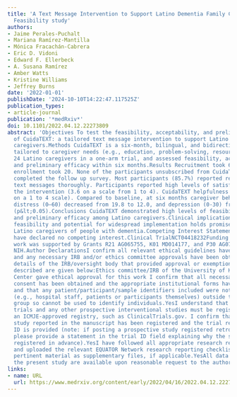 ```yaml
---
title: 'A Text Message Intervention to Support Latino Dementia Family Caregivers (CuidaTEXT):
  Feasibility study'
authors:
- Jaime Perales-Puchalt
- Mariana Ramírez-Mantilla
- Mónica Fracachán-Cabrera
- Eric D. Vidoni
- Edward F. Ellerbeck
- A. Susana Ramírez
- Amber Watts
- Kristine Williams
- Jeffrey Burns
date: '2022-01-01'
publishDate: '2024-10-10T14:22:47.117525Z'
publication_types:
- article-journal
publication: '*medRxiv*'
doi: 10.1101/2022.04.12.22273809
abstract: 'Objectives To test the feasibility, acceptability, and preliminary efficacy
  of CuidaTEXT: a tailored text message intervention to support Latino dementia family
  caregivers.Methods CuidaTEXT is a six-month, bilingual, and bidirectional intervention
  tailored to caregiver needs (e.g., education, problem-solving, resources). We enrolled
  24 Latino caregivers in a one-arm trial, and assessed feasibility, acceptability,
  and preliminary efficacy within six months.Results Recruitment took 61 days and
  enrollment took 20. None of the participants unsubscribed from CuidaTEXT, and 83.3%
  completed the follow up survey. Most participants (85.7%) reported reading most
  text messages thoroughly. Participants reported high levels of satisfaction with
  the intervention (3.6 on a scale from 1 to 4). CuidaTEXT helpfulness was high (3.5-3.8
  on a 1 to 4 scale). Compared to baseline, at six months caregiver behavioral symptom
  distress (0–60) decreased from 19.8 to 12.0, and depression (0-30) from 8.8 to 5.4
  (p&lt;0.05).Conclusions CuidaTEXT demonstrated high levels of feasibility, acceptability,
  and preliminary efficacy among Latino caregivers.Clinical implications CuidaTEXT’s
  feasibility and potential for widespread implementation holds promise in supporting
  Latino caregivers of people with dementia.Competing Interest StatementThe authors
  have declared no competing interest.Clinical TrialNCT04418232Funding StatementThis
  work was supported by Grants R21 AG065755, K01 MD014177, and P30 AG072973 from the
  NIH.Author DeclarationsI confirm all relevant ethical guidelines have been followed,
  and any necessary IRB and/or ethics committee approvals have been obtained.YesThe
  details of the IRB/oversight body that provided approval or exemption for the research
  described are given below:Ethics committee/IRB of the University of Kansas Medical
  Center gave ethical approval for this work I confirm that all necessary patient/participant
  consent has been obtained and the appropriate institutional forms have been archived,
  and that any patient/participant/sample identifiers included were not known to anyone
  (e.g., hospital staff, patients or participants themselves) outside the research
  group so cannot be used to identify individuals.YesI understand that all clinical
  trials and any other prospective interventional studies must be registered with
  an ICMJE-approved registry, such as ClinicalTrials.gov. I confirm that any such
  study reported in the manuscript has been registered and the trial registration
  ID is provided (note: if posting a prospective study registered retrospectively,
  please provide a statement in the trial ID field explaining why the study was not
  registered in advance).YesI have followed all appropriate research reporting guidelines
  and uploaded the relevant EQUATOR Network research reporting checklist(s) and other
  pertinent material as supplementary files, if applicable.YesAll data produced in
  the present study are available upon reasonable request to the authors'
links:
- name: URL
  url: https://www.medrxiv.org/content/early/2022/04/16/2022.04.12.22273809
---
```

